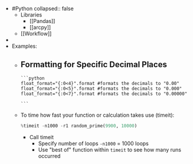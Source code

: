 - #Python
  collapsed:: false
	- Libraries
		- [[Pandas]]
		- [[arcpy]]
	- [[Workflow]]
-
- Examples:
	- Formatting for Specific Decimal Places
		-
		  ```python
		  float_format="{:0<4}".format #formats the decimals to "0.00"
		  float_format="{:0<5}".format #formats the decimals to "0.000"
		  float_format="{:0<7}".format #formats the decimals to "0.00000"
		  
		  ```
	- To time how fast your function or calculation takes use (timeit):
	  ```python
	  %timeit -n1000 -r1 random_prime(9900, 10000)
	  ```
		- Call timeit
			- Specify number of loops `-n1000` = 1000 loops
			- Use "best of" function within `timeit` to see how many runs occurred
